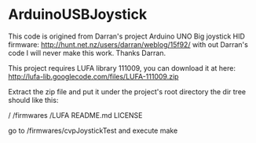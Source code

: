 ArduinoUSBJoystick
==================
This code is origined from Darran's project Arduino UNO Big joystick HID firmware: http://hunt.net.nz/users/darran/weblog/15f92/
with out Darran's code I will never make this work. Thanks Darran.

This project requires LUFA library 111009, you can download it at here:
http://lufa-lib.googlecode.com/files/LUFA-111009.zip

Extract the zip file and put it under the project's root directory
the dir tree  should like this:

/
  /firmwares
  /LUFA
  README.md
  LICENSE
  
  
go to /firmwares/cvpJoystickTest and execute make
